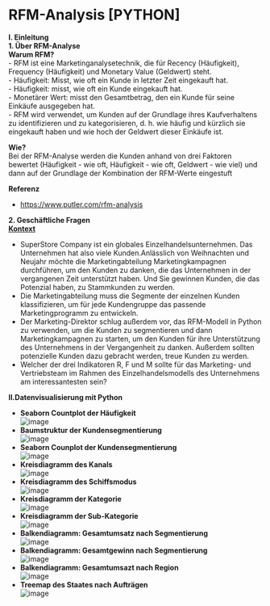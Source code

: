 # RFM-Analysis [PYTHON]
**I. Einleitung**<br>
**1. Über RFM-Analyse**<br>
**Warum RFM?**<br>
    - RFM ist eine Marketinganalysetechnik, die für Recency (Häufigkeit), Frequency (Häufigkeit) und Monetary Value (Geldwert) steht.<br>
        - Häufigkeit: Misst, wie oft ein Kunde in letzter Zeit eingekauft hat.<br>
        - Häufigkeit: misst, wie oft ein Kunde eingekauft hat.<br>
        - Monetärer Wert: misst den Gesamtbetrag, den ein Kunde für seine Einkäufe ausgegeben hat.<br>
    - RFM wird verwendet, um Kunden auf der Grundlage ihres Kaufverhaltens zu identifizieren und zu kategorisieren, d. h. wie häufig und kürzlich sie eingekauft haben und wie hoch der Geldwert dieser Einkäufe ist.

**Wie?**<br>
Bei der RFM-Analyse werden die Kunden anhand von drei Faktoren bewertet (Häufigkeit - wie oft, Häufigkeit - wie oft, Geldwert - wie viel) und dann auf der Grundlage der Kombination der RFM-Werte eingestuft

**Referenz**
- https://www.putler.com/rfm-analysis

**2. Geschäftliche Fragen**<br>
        <u>**Kontext**</u>
  - SuperStore Company ist ein globales Einzelhandelsunternehmen. Das Unternehmen hat also viele Kunden.Anlässlich von Weihnachten und Neujahr möchte die Marketingabteilung Marketingkampagnen durchführen, um den Kunden zu danken, die das Unternehmen in der vergangenen Zeit unterstützt haben. Und Sie gewinnen Kunden, die das Potenzial haben, zu Stammkunden zu werden.
  - Die Marketingabteilung muss die Segmente der einzelnen Kunden klassifizieren, um für jede Kundengruppe das passende Marketingprogramm zu entwickeln.
  - Der Marketing-Direktor schlug außerdem vor, das RFM-Modell in Python zu verwenden, um die Kunden zu segmentieren und dann Marketingkampagnen zu starten, um den Kunden für ihre Unterstützung des Unternehmens in der Vergangenheit zu danken. Außerdem sollten potenzielle Kunden dazu gebracht werden, treue Kunden zu werden.
  - Welcher der drei Indikatoren R, F und M sollte für das Marketing- und Vertriebsteam im Rahmen des Einzelhandelsmodells des Unternehmens am interessantesten sein?

**II.Datenvisualisierung mit Python**
  - **Seaborn Countplot der Häufigkeit**<br>
    ![image](https://github.com/user-attachments/assets/5673c76a-8673-4ade-bf32-ad5ef6ed3057)
 - **Baumstruktur der Kundensegmentierung**<br>
    ![image](https://github.com/user-attachments/assets/aa185721-0cd0-41c8-8e63-84d0df14c428)
 - **Seaborn Counplot der Kundensegmentierung**<br>
    ![image](https://github.com/user-attachments/assets/a73d36c6-1803-43bb-bb60-bad5d0cc4837)
 - **Kreisdiagramm des Kanals**<br>
     ![image](https://github.com/user-attachments/assets/9ec0ec49-154b-4558-a145-230b820dc6d9)
 - **Kreisdiagramm des Schiffsmodus**<br>
  ![image](https://github.com/user-attachments/assets/42b54d26-42b6-4bbb-ba4c-85a312da0f9e)
 - **Kreisdiagramm der Kategorie**<br>
 ![image](https://github.com/user-attachments/assets/32748b8e-c870-4122-aaef-4186a28e1394)
 - **Kreisdiagramm der Sub-Kategorie**<br>
 ![image](https://github.com/user-attachments/assets/b05781ef-8f8d-4dea-a2df-ed84cb437a87)
- **Balkendiagramm: Gesamtumsatz nach Segmentierung**<br>
![image](https://github.com/user-attachments/assets/60caae7e-6083-40df-a003-90f4a9561c5f)
- **Balkendiagramm: Gesamtgewinn nach Segmentierung**<br>
![image](https://github.com/user-attachments/assets/773bd944-2c29-439b-9ef0-8d427c0f7e6d)
- **Balkendiagramm: Gesamtumsazt nach Region**<br>
![image](https://github.com/user-attachments/assets/cb2e5436-9716-423a-a8b4-20a3e7cb06f2)
- **Treemap des Staates nach Aufträgen**<br>
![image](https://github.com/user-attachments/assets/0639ac22-470b-47fa-a39c-0c41a588fdb6)






 





